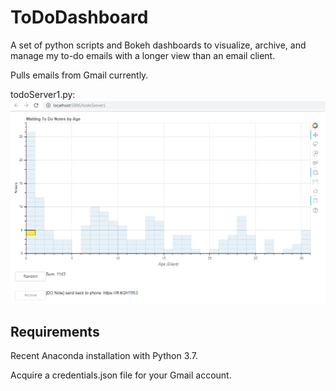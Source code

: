 # ToDoDashboard
A set of python scripts and Bokeh dashboards to visualize, archive, and manage my to-do emails with a longer view than an email client.

Pulls emails from Gmail currently.

todoServer1.py:
![screenshot of todoServer1.py running: a Bokeh dashboard](https://github.com/fenceFoil/ToDoDashboard/raw/master/screenshot.png)

## Requirements

Recent Anaconda installation with Python 3.7.

Acquire a credentials.json file for your Gmail account.
